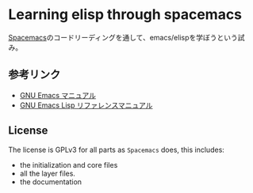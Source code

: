 
# Learning elisp through spacemacs

[Spacemacs](https://github.com/syl20bnr/spacemacs)のコードリーディングを通して、emacs/elispを学ぼうという試み。

## 参考リンク

- [GNU Emacs マニュアル](http://www.bookshelf.jp/texi/emacs-man/21-3/jp/emacs.html)
- [GNU Emacs Lisp リファレンスマニュアル](http://www.bookshelf.jp/texi/elisp-manual/21-2-8/jp/elisp.html)

## License

The license is GPLv3 for all parts as `Spacemacs` does, this includes:

- the initialization and core files
- all the layer files.
- the documentation

